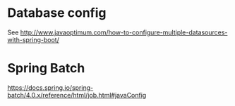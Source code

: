 
# Database config
See http://www.javaoptimum.com/how-to-configure-multiple-datasources-with-spring-boot/

# Spring Batch
https://docs.spring.io/spring-batch/4.0.x/reference/html/job.html#javaConfig